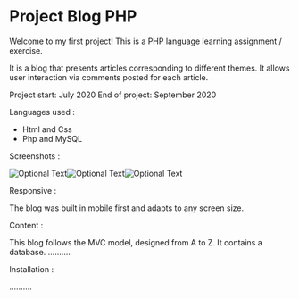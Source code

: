 # Project Blog PHP

Welcome to my first project!
This is a PHP language learning assignment / exercise.

It is a blog that presents articles corresponding to different themes.
It allows user interaction via comments posted for each article.

Project start: July 2020
End of project: September 2020

Languages used :

- Html and Css
- Php and MySQL

Screenshots :

![Optional Text](../img/capture_articles.png)![Optional Text](../public/img/capture_home.png)![Optional Text](../public/img/capture_profil.png)

Responsive :

The blog was built in mobile first and adapts to any screen size.

Content :

This blog follows the MVC model, designed from A to Z.
It contains a database.
..........

Installation :

..........

